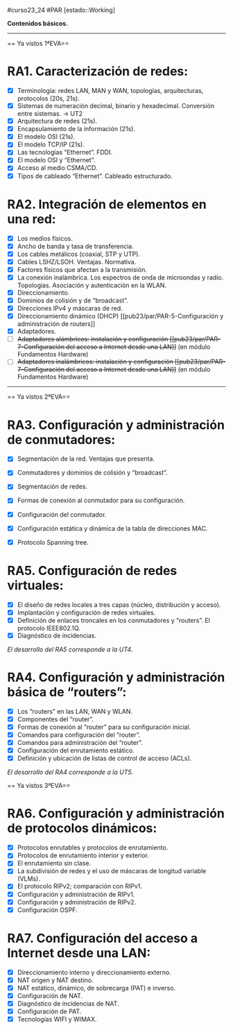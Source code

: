 #curso23_24 #PAR [estado::Working]

**Contenidos básicos.**

---

== Ya vistos 1ªEVA==

# RA1. Caracterización de redes:
- [x] Terminología: redes LAN, MAN y WAN, topologías, arquitecturas, protocolos (20s, 21s).
- [x] Sistemas de numeración decimal, binario y hexadecimal. Conversión entre sistemas. -> UT2
- [x] Arquitectura de redes (21s).
- [x] Encapsulamiento de la información (21s).
- [x] El modelo OSI (21s).
- [x] El modelo TCP/IP (21s).
- [x] Las tecnologías “Ethernet”. FDDI.
- [x] El modelo OSI y “Ethernet”.
- [x] Acceso al medio CSMA/CD.
- [x] Tipos de cableado “Ethernet”. Cableado estructurado.

# RA2. Integración de elementos en una red:
- [x] Los medios físicos.
- [x] Ancho de banda y tasa de transferencia.
- [x] Los cables metálicos (coaxial, STP y UTP).
- [x] Cables LSHZ/LSOH. Ventajas. Normativa.
- [x] Factores físicos que afectan a la transmisión.
- [x] La conexión inalámbrica. Los espectros de onda de microondas y radio. Topologías. Asociación y autenticación en la WLAN.
- [x] Direccionamiento.
- [x] Dominios de colisión y de “broadcast”.
- [x] Direcciones IPv4 y máscaras de red.
- [x] Direccionamiento dinámico (DHCP) [[pub23/par/PAR-5-Configuración y administración de routers]]
- [x] Adaptadores.
- [ ] ~~Adaptadores alámbricos: instalación y configuración [[pub23/par/PAR-7-Configuración del acceso a Internet desde una LAN]]~~ (en módulo Fundamentos Hardware)
- [ ] ~~Adaptadores inalámbricos: instalación y configuración [[pub23/par/PAR-7-Configuración del acceso a Internet desde una LAN]]~~ (en módulo Fundamentos Hardware)

---

== Ya vistos 2ªEVA==

# RA3. Configuración y administración de conmutadores:
- [x] Segmentación de la red. Ventajas que presenta.
- [x] Conmutadores y dominios de colisión y “broadcast”.
- [x] Segmentación de redes.
- [x] Formas de conexión al conmutador para su configuración.
- [x] Configuración del conmutador.
- [x] Configuración estática y dinámica de la tabla de direcciones MAC.
- [x] Protocolo Spanning tree.


# RA5. Configuración de redes virtuales:
- [x] El diseño de redes locales a tres capas (núcleo, distribución y acceso).
- [x] Implantación y configuración de redes virtuales.
- [x] Definición de enlaces troncales en los conmutadores y “routers”. El protocolo IEEE802.1Q.
- [x] Diagnóstico de incidencias.

*El desarrollo del RA5 corresponde a la UT4*. 


# RA4. Configuración y administración básica de “routers”:
- [x] Los “routers” en las LAN, WAN y WLAN.
- [x] Componentes del “router”.
- [x] Formas de conexión al “router” para su configuración inicial.
- [x] Comandos para configuración del “router”.
- [x] Comandos para administración del “router”.
- [x] Configuración del enrutamiento estático.
- [x] Definición y ubicación de listas de control de acceso (ACLs).

*El desarrollo del RA4 corresponde a la UT5.*

== Ya vistos 3ªEVA==

# RA6. Configuración y administración de protocolos dinámicos:
- [x] Protocolos enrutables y protocolos de enrutamiento.
- [x] Protocolos de enrutamiento interior y exterior.
- [x] El enrutamiento sin clase.
- [x] La subdivisión de redes y el uso de máscaras de longitud variable (VLMs).
- [x] El protocolo RIPv2; comparación con RIPv1.
- [x] Configuración y administración de RIPv1.
- [x] Configuración y administración de RIPv2.
- [x] Configuración OSPF.

# RA7. Configuración del acceso a Internet desde una LAN:
- [x] Direccionamiento interno y direccionamiento externo.
- [x] NAT origen y NAT destino.
- [x] NAT estático, dinámico, de sobrecarga (PAT) e inverso.
- [x] Configuración de NAT.
- [x] Diagnóstico de incidencias de NAT.
- [x] Configuración de PAT.
- [x] Tecnologías WIFI y WIMAX.
